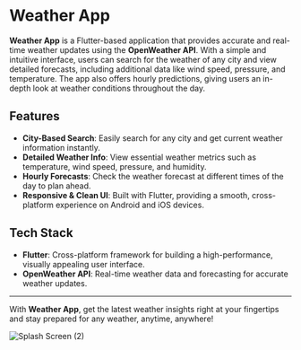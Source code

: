 # Weather App 

**Weather App** is a Flutter-based application that provides accurate and real-time weather updates using the **OpenWeather API**. With a simple and intuitive interface, users can search for the weather of any city and view detailed forecasts, including additional data like wind speed, pressure, and temperature. The app also offers hourly predictions, giving users an in-depth look at weather conditions throughout the day.

## Features

- **City-Based Search**: Easily search for any city and get current weather information instantly.
- **Detailed Weather Info**: View essential weather metrics such as temperature, wind speed, pressure, and humidity.
- **Hourly Forecasts**: Check the weather forecast at different times of the day to plan ahead.
- **Responsive & Clean UI**: Built with Flutter, providing a smooth, cross-platform experience on Android and iOS devices.

## Tech Stack

- **Flutter**: Cross-platform framework for building a high-performance, visually appealing user interface.
- **OpenWeather API**: Real-time weather data and forecasting for accurate weather updates.

---

With **Weather App**, get the latest weather insights right at your fingertips and stay prepared for any weather, anytime, anywhere!


![Splash Screen (2)](https://github.com/Ansh-Gupta-Official/Weather_App/assets/111687229/f2326e08-86e5-4d58-ace1-d930454de8db)
